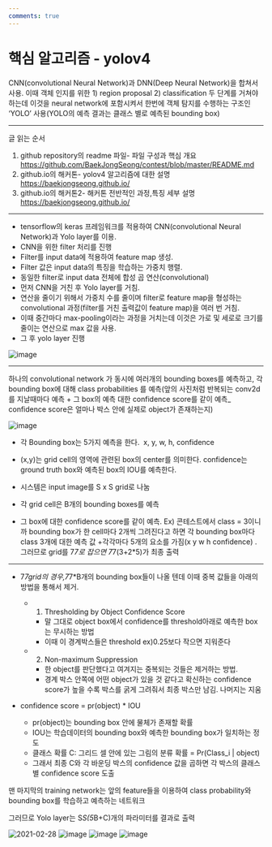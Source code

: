 ```yaml
---
comments: true
---
```


# 핵심 알고리즘 - yolov4

CNN(convolutional Neural Network)과 DNN(Deep Neural Network)을 합쳐서 사용. 이때 객체 인지를 위한 1) region proposal 2) classification 두 단계를 거쳐야 하는데 이것을 neural network에 포함시켜서 한번에 객체 탐지를 수행하는 구조인 ‘YOLO’ 사용(YOLO의 예측 결과는 클래스 별로 예측된 bounding box)

---
글 읽는 순서
1. github repository의 readme 파일- 파일 구성과 핵심 개요 https://github.com/BaekJongSeong/contest/blob/master/README.md
2. github.io의 해커톤- yolov4 알고리즘에 대한 설명 https://baekjongseong.github.io/
3. github.io의 해커톤2- 해커톤 전반적인 과정,특징 세부 설명 https://baekjongseong.github.io/
---

+ tensorflow의 keras 프레임워크를 적용하여 CNN(convolutional Neural Network)과 Yolo layer를 이용.
+ CNN을 위한 filter 처리를 진행
+ Filter를 input data에 적용하여 feature map 생성.
+ Filter 값은 input data의 특징을 학습하는 가중치 행렬.
+ 동일한 filter로 input data 전체에 합성 곱 연산(convolutional)
+ 먼저 CNN을 거친 후 Yolo layer를 거침. 
+ 연산을 줄이기 위해서 가중치 수를 줄이며 filter로 feature map을 형성하는 convolutional 과정(filter를 거친 출력값이 feature map)을 여러 번 거침. 
+ 이때 중간마다 max-pooling이라는 과정을 거치는데 이것은 가로 및 세로로 크기를 줄이는 연산으로 max 값을 사용.
+ 그 후 yolo layer 진행


![image](https://user-images.githubusercontent.com/79182947/109409279-d942e680-79d4-11eb-977a-4ed8cf6ba292.png)

---
하나의 convolutional network 가 동시에 여러개의 bounding boxes를 예측하고, 각 bounding box에 대해 class probabilities 를 예측(앞의 사진처럼 반복되는 conv2d를 지날때마다 예측 + 그 box의 예측 대한 confidence score를 같이 예측_ confidence score은 얼마나 박스 안에 실제로 object가 존재하는지)

![image](https://user-images.githubusercontent.com/79182947/109409291-f5468800-79d4-11eb-848c-d6c0e13e0ff2.png)


+ 각 Bounding box는 5가지 예측을 한다.  x, y, w, h, confidence
+ (x,y)는 grid cell의 영역에 관련된 box의 center를 의미한다. confidence는 ground truth box와 예측된 box의 IOU를 예측한다.

+ 시스템은 input image를 S x S grid로 나눔
+ 각 grid cell은 B개의 bounding boxes를 예측 
+ 그 box에 대한 confidence score를 같이 예측.
Ex) 콘테스트에서 class = 3이니까 bounding box가 한 cell마다 2개씩 그려진다고 하면 각 bounding box마다 class 3개에 대한 예측 값 +각각마다 5개의 요소를 가짐(x y w h confidence) . 
그러므로 grid를 7*7로 잡으면 7*7(3+2*5)가 최종 출력

---
+ 7*7grid의 경우,7*7*B개의 bounding box들이 나올 텐데 이때 중복 값들을 아래의 방법을 통해서 제거.
  + 1. Thresholding by Object Confidence Score
    + 말 그대로 object box에서 confidence를 threshold아래로 예측한 box는 무시하는 방법 
    + 이때 이 경계박스들은 threshold ex)0.25보다 작으면 지워준다
    
  + 2. Non-maximum Suppression
    + 한 object를 판단했다고 여겨지는 중복되는 것들은 제거하는 방법. 
    + 경계 박스 안쪽에 어떤 object가 있을 것 같다고 확신하는 confidence score가 높을 수록 박스를 굵게 그려줘서 최종 박스만 남김. 나머지는 지움

+ confidence score = pr(object) * IOU
  + pr(object)는 bounding box 안에 물체가 존재할 확률
  + IOU는 학습데이터의 bounding box와 예측한 bounding box가 일치하는 정도
  + 클래스 확률 C: 그리드 셀 안에 있는 그림의 분류 확률 = Pr(Class_i | object)
  + 그래서 최종 C와 각 바운딩 박스의 confidence 값을 곱하면 각 박스의 클래스별 confidence score 도출

맨 마지막의 training network는 앞의 feature들을 이용하여 class probability와 bounding box를 학습하고 예측하는 네트워크

그러므로 Yolo layer는 S*S(5*B+C)개의 파라미터를 결과로 출력



![2021-02-28](https://user-images.githubusercontent.com/79182947/109408567-40a96800-79ce-11eb-97bb-a8878e8cd3ab.png)
![image](https://user-images.githubusercontent.com/79182947/109408598-63d41780-79ce-11eb-84b8-33b7d41a5a38.png)
![image](https://user-images.githubusercontent.com/79182947/109408609-79494180-79ce-11eb-8fa0-a70115938552.png)
![image](https://user-images.githubusercontent.com/79182947/109408624-92ea8900-79ce-11eb-90b2-3ee1bea971b2.png)



